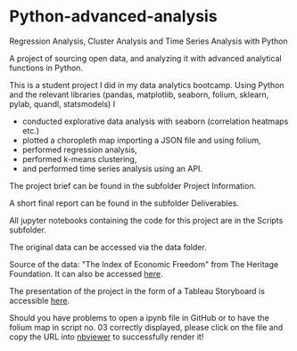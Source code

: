 # Python-advanced-analysis
Regression Analysis, Cluster Analysis and Time Series Analysis with Python

A project of sourcing open data, and analyzing it with advanced analytical functions in Python.

This is a student project I did in my data analytics bootcamp. Using Python and the relevant libraries (pandas, matplotlib, seaborn, folium, sklearn, pylab, quandl, statsmodels) I

- conducted explorative data analysis with seaborn (correlation heatmaps etc.)
- plotted a choropleth map importing a JSON file and using folium,
- performed regression analysis,
- performed k-means clustering,
- and performed time series analysis using an API.

The project brief can be found in the subfolder Project Information.

A short final report can be found in the subfolder Deliverables.

All jupyter notebooks containing the code for this project are in the Scripts subfolder.

The original data can be accessed via the data folder.

Source of the data: &quot;The Index of Economic Freedom&quot; from The Heritage Foundation. It can also be accessed [here](https://www.heritage.org/index/explore?view=by-region-country-year&amp;u=637862049388246293).

The presentation of the project in the form of a Tableau Storyboard is accessible [here](https://public.tableau.com/app/profile/verena.diersch/viz/IndexofEconomicFreedomAnalysis/EvaluatingtheIndexofEconomicFreedom?publish=yes).

Should you have problems to open a ipynb file in GitHub or to have the folium map in script no. 03 correctly displayed, please click on the file and copy the URL into [nbviewer](https://nbviewer.org/) to successfully render it!
